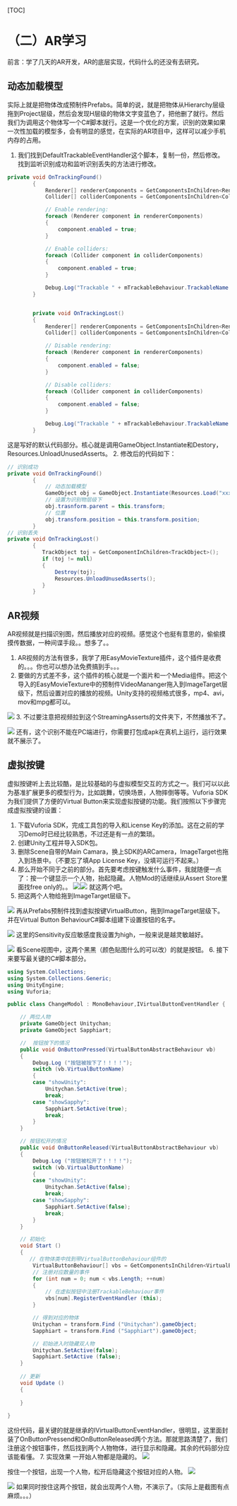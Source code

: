 [TOC]
# （二）AR学习
前言：学了几天的AR开发，AR的底层实现，代码什么的还没有去研究。
## 动态加载模型
实际上就是把物体改成预制件Prefabs。简单的说，就是把物体从Hierarchy层级拖到Project层级，然后会发现H层级的物体文字变蓝色了，把他删了就行。然后我们为调用这个物体写一个C#脚本就行。这是一个优化的方案，识别的效果如果一次性加载的模型多，会有明显的感觉，在实际的AR项目中，这样可以减少手机内存的占用。
1. 我们找到DefaultTrackableEventHandler这个脚本，复制一份，然后修改。找到监听识别成功和监听识别丢失的方法进行修改。
```C#
private void OnTrackingFound()
        {
            Renderer[] rendererComponents = GetComponentsInChildren<Renderer>(true);
            Collider[] colliderComponents = GetComponentsInChildren<Collider>(true);

            // Enable rendering:
            foreach (Renderer component in rendererComponents)
            {
                component.enabled = true;
            }

            // Enable colliders:
            foreach (Collider component in colliderComponents)
            {
                component.enabled = true;
            }

            Debug.Log("Trackable " + mTrackableBehaviour.TrackableName + " found");
        }


        private void OnTrackingLost()
        {
            Renderer[] rendererComponents = GetComponentsInChildren<Renderer>(true);
            Collider[] colliderComponents = GetComponentsInChildren<Collider>(true);

            // Disable rendering:
            foreach (Renderer component in rendererComponents)
            {
                component.enabled = false;
            }

            // Disable colliders:
            foreach (Collider component in colliderComponents)
            {
                component.enabled = false;
            }

            Debug.Log("Trackable " + mTrackableBehaviour.TrackableName + " lost");
        }
```
这是写好的默认代码部分。核心就是调用GameObject.Instantiate和Destory，Resources.UnloadUnusedAsserts。
2. 修改后的代码如下：
```C#
// 识别成功
private void OnTrackingFound()
        {
            // 动态加载模型
            GameObject obj = GameObject.Instantiate(Resources.Load("xxx")) as GameObject;
            // 设置为识别物层级下
            obj.trasnform.parent = this.transform;
            // 位置
            obj.transform.position = this.transform.position;
        }
// 识别丢失
private void OnTrackingLost()
        {
           TrackObject toj = GetComponentInChildren<TrackObject>();
           if (toj != null)
           {
               Destroy(toj);
               Resources.UnloadUnusedAsserts();
           }
        }
```
## AR视频
AR视频就是扫描识别图，然后播放对应的视频。感觉这个也挺有意思的，偷偷摸摸传数据，一种间谍手段。。想多了。。
1. AR视频的方法有很多，我学了用EasyMovieTexture插件，这个插件是收费的。。。你也可以想办法免费搞到手。。。
2. 要做的方式差不多，这个插件的核心就是一个面片和一个Media组件。把这个导入的EasyMovieTexture中的预制件VideoMananger拖入到ImageTarget层级下，然后设置对应的播放的视频。Unity支持的视频格式很多，mp4、avi，mov和mpg都可以。

![](./_image/2018-02-12-15-10-34.jpg)
3. 不过要注意把视频拉到这个StreamingAsserts的文件夹下，不然播放不了。

![](./_image/2018-02-12-14-24-59.jpg)
还有，这个识别不能在PC端进行，你需要打包成apk在真机上运行，运行效果就不展示了。
## 虚拟按键
虚拟按键听上去比较酷，是比较基础的与虚拟模型交互的方式之一。我们可以以此为基准扩展更多的模型行为，比如跳舞，切换场景，人物摔倒等等。Vuforia SDK为我们提供了方便的Virtual Button来实现虚拟按键的功能。我们按照以下步骤完成虚拟按键的设置：
1. 下载Vuforia SDK，完成工具包的导入和License Key的添加。这在之前的学习Demo时已经比较熟悉，不过还是有一点的繁琐。
2. 创建Unity工程并导入SDK包。
3. 删除Scene自带的Main Camara，换上SDK的ARCamera，ImageTarget也拖入到场景中。（不要忘了填App License Key，没填可运行不起来。）
4. 那么开始不同于之前的部分。首先要考虑按键触发什么事件，我就随便一点了：按一个键显示一个人物，抬起隐藏。人物Mod的话继续从Assert Store里面找free only的。。
![](./_image/2018-02-12-11-16-01.jpg)![](./_image/2018-02-12-11-16-35.jpg)
就这两个吧。
5. 把这两个人物给拖到ImageTarget层级下。

![](./_image/2018-02-12-11-20-38.jpg)
再从Prefabs预制件找到虚拟按键VirtualButton，拖到ImageTarget层级下。并在Virtual Button BehaviourC#脚本组建下设置按钮的名字。

![](./_image/2018-02-12-11-23-44.jpg)
这里的Sensitivity反应敏感度我设置为high，一般来说是越灵敏越好。

![](./_image/2018-02-12-11-25-54.jpg)
看Scene视图中，这两个黑黑（颜色贴图什么的可以改）的就是按钮。
6. 接下来要写最关键的C#脚本部分。
```C#
using System.Collections;
using System.Collections.Generic;
using UnityEngine;
using Vuforia;

public class ChangeModol : MonoBehaviour,IVirtualButtonEventHandler {

	// 两位人物
	private GameObject Unitychan;
	private GameObject Sapphiart;

	//  按钮按下的情况
	public void OnButtonPressed(VirtualButtonAbstractBehaviour vb)
	{
		Debug.Log ("按钮被按下了！！！！");
		switch (vb.VirtualButtonName) 
		{
		case "showUnity":
			Unitychan.SetActive(true);
			break;
		case "showSapphy":
			Sapphiart.SetActive(true);
			break;
		}
	}

	// 按钮松开的情况
	public void OnButtonReleased(VirtualButtonAbstractBehaviour vb)
	{
		Debug.Log ("按钮被松开了！！！！");
		switch (vb.VirtualButtonName) 
		{
		case "showUnity":
			Unitychan.SetActive(false);
			break;
		case "showSapphy":
			Sapphiart.SetActive(false);
			break;
		}
	}

	// 初始化
	void Start () 
	{
	   // 在物体类中找到带VirtualButtonBehaviour组件的
		VirtualButtonBehaviour[] vbs = GetComponentsInChildren<VirtualButtonBehaviour> ();	
		// 注册对应数量的事件
		for (int num = 0; num < vbs.Length; ++num) 
		{
			// 在虚拟按钮中注册TrackableBehaviour事件
			vbs[num].RegisterEventHandler (this);
		}

		// 得到对应的物体
		Unitychan = transform.Find ("Unitychan").gameObject;
		Sapphiart = transform.Find ("Sapphiart").gameObject;

		// 初始进入时隐藏双人物
		Unitychan.SetActive(false);
		Sapphiart.SetActive (false);
	}
	
	// 更新
	void Update () 
	{
		
	}
		
}
```
这份代码，最关键的就是继承的IVirtualButtonEventHandler，很明显，这里面封装了OnButtonPressend和OnButtonReleased两个方法。那就思路清楚了，我们注册这个按钮事件，然后找到两个人物物体，进行显示和隐藏。其余的代码部分应该能看懂。
7. 实现效果
一开始人物都是隐藏的。
![](./_image/AR.png)

 
按住一个按钮，出现一个人物，松开后隐藏这个按钮对应的人物。
![](./_image/AR2.png)


![](./_image/AR3.png)
如果同时按住这两个按钮，就会出现两个人物，不演示了。（实际上是截图有点麻烦。。。）